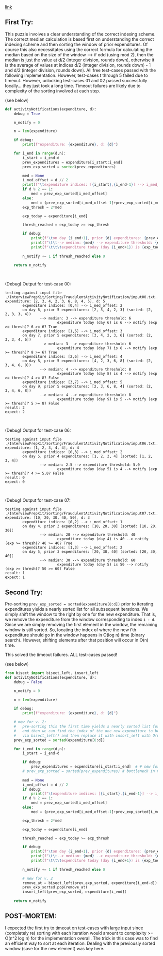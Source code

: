 [link](https://www.hackerrank.com/challenges/fraudulent-activity-notifications/problem?h_l=interview&isFullScreen=false&playlist_slugs%5B%5D%5B%5D%5B%5D=interview-preparation-kit&playlist_slugs%5B%5D%5B%5D%5B%5D=sorting&h_r=next-challenge&h_v=zen)


## First Try:

This puzzle involves a clear understanding of the correct indexing scheme.  The correct median calculation is based first on understanding the correct indexing scheme and then sorting the window of prior expenditures.  Of course this also necessitates using the correct formula for calculating the median based on the size of the window --> if odd (using mod 2), then the median is just the value at d/2 (integer division, rounds down), otherwise it is the average of values at indices d/2 (integer division, rounds down) - 1 and d/2 (integer division, rounds down).  All free test-cases passed with the following implementation.  However, test-cases t through 5 failed due to timeout.  However, unlocking test-cases 01 and 02 passed successfully locally... they just took a long time.  Timeout failures are likely due to complexity of the sorting involved at each step.

(see below)

```python
def activityNotifications(expenditure, d):
    debug = True

    n_notify = 0

    n = len(expenditure)

    if debug:
        print(f"expenditure: {expenditure}, d: {d}")

    for i_end in range(d,n):
        i_start = i_end-d
        prev_expenditures = expenditure[i_start:i_end]
        prev_exp_sorted = sorted(prev_expenditures)

        med = None
        i_med_offset = d // 2
        print(f"\texpenditure indices: [{i_start},{i_end-1}] --> i_med_offset: {i_start+i_med_offset}")
        if d % 2 == 1:
            med = prev_exp_sorted[i_med_offset]
        else:
            med = (prev_exp_sorted[i_med_offset-1]+prev_exp_sorted[i_med_offset]) / 2
        exp_thresh = 2*med

        exp_today = expenditure[i_end]

        thresh_reached = exp_today >= exp_thresh

        if debug:
            print(f"\ton day {i_end+1}, prior {d} expenditures: {prev_expenditures} (sorted: {prev_exp_sorted})")
            print(f"\t\t--> median: {med} --> expenditure threshold: {exp_thresh}")
            print(f"\t\t\texpenditure today (day {i_end+1}) is {exp_today} --> notify (exp >= thresh)? {exp_today} >= {exp_thresh}? {thresh_reached}")
    
        n_notify += 1 if thresh_reached else 0
    
    return n_notify
```

<p><br>

(Debug) Output for test-case 00:
```
testing against input file ./InterviewPrepKit/Sorting/FraudulentActivityNotification/input00.txt...
expenditure: [2, 3, 4, 2, 3, 6, 8, 4, 5], d: 5
        expenditure indices: [0,4] --> i_med_offset: 2
        on day 6, prior 5 expenditures: [2, 3, 4, 2, 3] (sorted: [2, 2, 3, 3, 4])
                --> median: 3 --> expenditure threshold: 6
                        expenditure today (day 6) is 6 --> notify (exp >= thresh)? 6 >= 6? True
        expenditure indices: [1,5] --> i_med_offset: 3
        on day 7, prior 5 expenditures: [3, 4, 2, 3, 6] (sorted: [2, 3, 3, 4, 6])
                --> median: 3 --> expenditure threshold: 6
                        expenditure today (day 7) is 8 --> notify (exp >= thresh)? 8 >= 6? True
        expenditure indices: [2,6] --> i_med_offset: 4
        on day 8, prior 5 expenditures: [4, 2, 3, 6, 8] (sorted: [2, 3, 4, 6, 8])
                --> median: 4 --> expenditure threshold: 8
                        expenditure today (day 8) is 4 --> notify (exp >= thresh)? 4 >= 8? False
        expenditure indices: [3,7] --> i_med_offset: 5
        on day 9, prior 5 expenditures: [2, 3, 6, 8, 4] (sorted: [2, 3, 4, 6, 8])
                --> median: 4 --> expenditure threshold: 8
                        expenditure today (day 9) is 5 --> notify (exp >= thresh)? 5 >= 8? False
result: 2
expect: 2
```

<p><br>

(Debug) Output for test-case 06:
```
testing against input file ./InterviewPrepKit/Sorting/FraudulentActivityNotification/input06.txt...
expenditure: [1, 2, 3, 4, 4], d: 4
        expenditure indices: [0,3] --> i_med_offset: 2
        on day 5, prior 4 expenditures: [1, 2, 3, 4] (sorted: [1, 2, 3, 4])
                --> median: 2.5 --> expenditure threshold: 5.0
                        expenditure today (day 5) is 4 --> notify (exp >= thresh)? 4 >= 5.0? False
result: 0
expect: 0
```

<p><br>

(Debug) Output for test-case 07:
```
testing against input file ./InterviewPrepKit/Sorting/FraudulentActivityNotification/input07.txt...
expenditure: [10, 20, 30, 40, 50], d: 3
        expenditure indices: [0,2] --> i_med_offset: 1
        on day 4, prior 3 expenditures: [10, 20, 30] (sorted: [10, 20, 30])
                --> median: 20 --> expenditure threshold: 40
                        expenditure today (day 4) is 40 --> notify (exp >= thresh)? 40 >= 40? True
        expenditure indices: [1,3] --> i_med_offset: 2
        on day 5, prior 3 expenditures: [20, 30, 40] (sorted: [20, 30, 40])
                --> median: 30 --> expenditure threshold: 60
                        expenditure today (day 5) is 50 --> notify (exp >= thresh)? 50 >= 60? False
result: 1
expect: 1
```

## Second Try:

Pre-sorting `prev_exp_sorted = sorted(expenditure[0:d])` prior to iterating expenditures yields a nearly sorted list for all subsequent iterations.  We simply shift the window to the right by one for the new expenditure.  That is, we remove the expenditure from the window corresponding to index `i - d`.  Since we are simply removing the first element in the window, the remaining window is still sorted.  So, locating the index of where the new i'th expenditure should go in the window happens in O(log n) time (binary search).  However, shifting elements after that position will occur in O(n) time.

This solved the timeout failures.  ALL test-cases passed!

(see below)

```python
from bisect import bisect_left, insort_left
def activityNotifications(expenditure, d):
    debug = False

    n_notify = 0

    n = len(expenditure)
    
    if debug:
        print(f"expenditure: {expenditure}, d: {d}")

    # new for v. 2: 
    #   pre-sorting this the first time yields a nearly sorted list for all subsequent iterations
    #   and then we can find the index of the one new expenditure to be replaced
    #   via bisect_left() and then replace it with insort_left with O(n) complexity
    prev_exp_sorted = sorted(expenditure[0:d])

    for i_end in range(d,n):
        i_start = i_end-d

        if debug:
            prev_expenditures = expenditure[i_start:i_end]  # # new for v. 2: only need this when debugging
        # prev_exp_sorted = sorted(prev_expenditures) # bottleneck in v. 1
        
        med = None
        i_med_offset = d // 2
        if debug:
            print(f"\texpenditure indices: [{i_start},{i_end-1}] --> i_med_offset: {i_start+i_med_offset}")
        if d % 2 == 1:
            med = prev_exp_sorted[i_med_offset]
        else:
            med = (prev_exp_sorted[i_med_offset-1]+prev_exp_sorted[i_med_offset]) / 2

        exp_thresh = 2*med

        exp_today = expenditure[i_end]

        thresh_reached = exp_today >= exp_thresh

        if debug:
            print(f"\ton day {i_end+1}, prior {d} expenditures: {prev_expenditures} (sorted: {prev_exp_sorted})")
            print(f"\t\t--> median: {med} --> expenditure threshold: {exp_thresh}")
            print(f"\t\t\texpenditure today (day {i_end+1}) is {exp_today} --> notify (exp >= thresh)? {exp_today} >= {exp_thresh}? {thresh_reached}")
    
        n_notify += 1 if thresh_reached else 0

        # new for v. 2
        remove_at = bisect_left(prev_exp_sorted, expenditure[i_end-d])
        prev_exp_sorted.pop(remove_at)
        insort_left(prev_exp_sorted, expenditure[i_end])
    
    return n_notify
```

## POST-MORTEM:

I expected the first try to timeout on test-cases with large input since (completely re) sorting with each iteration would amount to complexity >= O(n^2 log n) for the implementation overall.  The trick in this case was to find an efficient way to sort at each iteration.  Dealing with the previously sorted window (save for the new element) was key here.